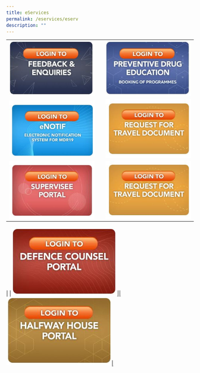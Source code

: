 ```yaml
---
title: eServices
permalink: /eservices/eserv
description: ""
---
```


|  |  | |
| -------- | -------- | -------- |
| <a href="https://www.eservices.cnb.gov.sg/feedback/"> ![](/images/e-service%20feedbacks.jpg)  |  | <a href="https://www.eservices.cnb.gov.sg/pde/"> ![](/images/e-service%20Preventive%20Drug%20Education.jpg) 
|<a href="https://licence1.business.gov.sg/feportal/web/frontier/home"> ![](/images/e-service%20eNOTIF.jpg)|    | <a href="https://www.eservices.cnb.gov.sg/travel/"> ![](/images/e-service%20Request%20for%20travel%20document.jpg)
|<a href="https://www.eservices.cnb.gov.sg/supervisee/"> ![](/images/e-service%20Supervisee%20Portal.jpg) ||<a href="https://www.eservices.cnb.gov.sg/travel/"> ![](/images/e-service%20Request%20for%20travel%20document.jpg)
|
|<a href="https://www.eservices.cnb.gov.sg/dc/">![](/images/e-service%20defence%20counsel%20portal.jpg)||<a href="(https://www.eservices.cnb.gov.sg/hwh/">![](/images/e-service%20Halfway%20house.jpg)|